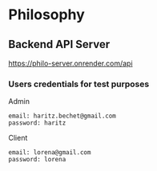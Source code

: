 # Philosophy

## Backend API Server
https://philo-server.onrender.com/api

### Users credentials for test purposes
Admin
```
email: haritz.bechet@gmail.com 
password: haritz
```
Client
```
email: lorena@gmail.com 
password: lorena
```